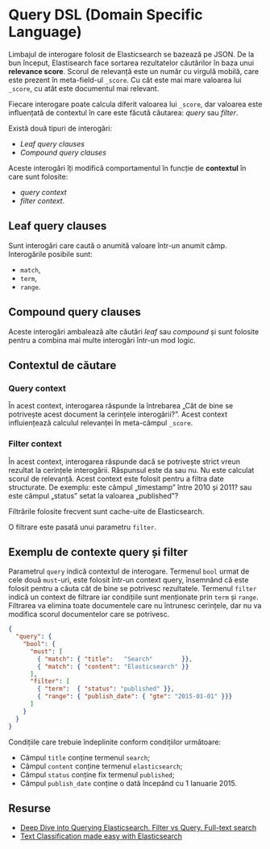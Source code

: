 # Query DSL (Domain Specific Language)

Limbajul de interogare folosit de Elasticsearch se bazează pe JSON. De la bun început, Elastisearch face sortarea rezultatelor căutărilor în baza unui **relevance score**.
Scorul de relevanță este un număr cu virgulă mobilă, care este prezent în meta-field-ul `_score`. Cu cât este mai mare valoarea lui `_score`, cu atât este documentul mai relevant.

Fiecare interogare poate calcula diferit valoarea lui `_score`, dar valoarea este influențată de contextul în care este făcută căutarea: *query* sau *filter*.

Există două tipuri de interogări:

- *Leaf query clauses*
- *Compound query clauses*

Aceste interogări îți modifică comportamentul în funcție de **contextul** în care sunt folosite:

- *query context*
- *filter context*.

## Leaf query clauses

Sunt interogări care caută o anumită valoare într-un anumit câmp.
Interogările posibile sunt:

- `match`,
- `term`,
- `range`.


## Compound query clauses

Aceste interogări ambalează alte căutări *leaf* sau *compound* și sunt folosite pentru a combina mai multe interogări într-un mod logic.

## Contextul de căutare

### Query context

În acest context, interogarea răspunde la întrebarea „Cât de bine se potrivește acest document la cerințele interogării?”. Acest context influiențează calculul relevanței în meta-câmpul `_score`.

### Filter context

În acest context, interogarea răspunde dacă se potrivește strict vreun rezultat la cerințele interogării. Răspunsul este da sau nu. Nu este calculat scorul de relevanță. Acest context este folosit pentru a filtra date structurate. De exemplu: este câmpul „timestamp” între 2010 și 2011? sau este câmpul „status” setat la valoarea „published”?

Filtrările folosite frecvent sunt cache-uite de Elasticsearch.

O filtrare este pasată unui parametru `filter`.

## Exemplu de contexte query și filter

Parametrul `query` indică contextul de interogare.
Termenul `bool` urmat de cele două `must`-uri, este folosit într-un context query, însemnând că este folosit pentru a căuta cât de bine se potrivesc rezultatele.
Termenul `filter` indică un context de filtrare iar condițiile sunt menționate prin `term` și `range`. Filtrarea va elimina toate documentele care nu întrunesc cerințele, dar nu va modifica scorul documentelor care se potrivesc.

```json
{
  "query": {
    "bool": {
      "must": [
        { "match": { "title":   "Search"        }},
        { "match": { "content": "Elasticsearch" }}
      ],
      "filter": [
        { "term":  { "status": "published" }},
        { "range": { "publish_date": { "gte": "2015-01-01" }}}
      ]
    }
  }
}
```

Condițiile care trebuie îndeplinite conform condițiilor următoare:

- Câmpul `title` conține termenul `search`;
- Câmpul `content` conține termenul `elasticsearch`;
- Câmpul `status` conține fix termenul `published`;
- Câmpul `publish_date` conține o dată începând cu 1 Ianuarie 2015.

## Resurse

- [Deep Dive into Querying Elasticsearch. Filter vs Query. Full-text search](https://towardsdatascience.com/deep-dive-into-querying-elasticsearch-filter-vs-query-full-text-search-b861b06bd4c0)
- [Text Classification made easy with Elasticsearch](https://www.elastic.co/blog/text-classification-made-easy-with-elasticsearch)

